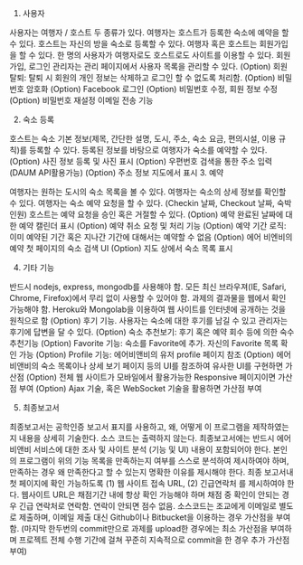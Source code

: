 1. 사용자

사용자는 여행자 / 호스트 두 종류가 있다.
여행자는 호스트가 등록한 숙소에 예약을 할 수 있다.
호스트는 자신의 방을 숙소로 등록할 수 있다.
여행자 혹은 호스트는 회원가입을 할 수 있다.
한 명의 사용자가 여행자로도 호스트로도 사이트를 이용할 수 있다.
회원가입, 로그인
관리자는 관리 페이지에서 사용자 목록을 관리할 수 있다.
(Option) 회원 탈퇴: 탈퇴 시 회원의 개인 정보는 삭제하고 로그인 할 수 없도록 처리함.
(Option) 비밀번호 암호화
(Option) Facebook 로그인
(Option) 비밀번호 수정, 회원 정보 수정
(Option) 비밀번호 재설정 이메일 전송 기능


2. 숙소 등록

호스트는 숙소 기본 정보(제목, 간단한 설명, 도시, 주소, 숙소 요금, 편의시설, 이용 규칙)를 등록할 수 있다.
등록된 정보를 바탕으로 여행자가 숙소를 예약할 수 있다.
(Option) 사진 정보 등록 및 사진 표시
(Option) 우편번호 검색을 통한 주소 입력 (DAUM API활용가능)
(Option) 주소 정보 지도에서 표시
3. 예약

여행자는 원하는 도시의 숙소 목록을 볼 수 있다.
여행자는 숙소의 상세 정보를 확인할 수 있다.
여행자는 숙소 예약 요청을 할 수 있다. (Checkin 날짜, Checkout 날짜, 숙박인원)
호스트는 예약 요청을 승인 혹은 거절할 수 있다.
(Option) 예약 완료된 날짜에 대한 예약 캘린더 표시
(Option) 예약 취소 요청 및 처리 기능
(Option) 예약 기간 로직: 이미 예약된 기간 혹은 지나간 기간에 대해서는 예약할 수 없음
(Option) 에어 비엔비의 예약 첫 페이지의 숙소 검색 UI
(Option) 지도 상에서 숙소 목록 표시


4. 기타 기능

반드시 nodejs, express, mongodb를 사용해야 함.
모든 최신 브라우져(IE, Safari, Chrome, Firefox)에서 무리 없이 사용할 수 있어야 함.
과제의 결과물을 웹에서 확인 가능해야 함.
Heroku와 Mongolab을 이용하여 웹 사이트를 인터넷에 공개하는 것을 원칙으로 함
(Option) 후기 기능. 사용자는 숙소에 대한 후기를 남길 수 있고 관리자는 후기에 답변을 달 수 있다.
(Option) 숙소 추천보기: 후기 혹은 예약 회수 등에 의한 숙수 추천기능
(Option) Favorite 기능: 숙소를 Favorite에 추가. 자신의 Favorite 목록 확인 가능
(Option) Profile 기능: 에어비앤비의 유저 profile 페이지 참조
(Option) 에어 비앤비의 숙소 목록이나 상세 보기 페이지 등의 UI를 참조하여 유사한 UI를 구현하면 가산점
(Option) 전체 웹 사이트가 모바일에서 활용가능한 Responsive 페이지이면 가산점 부여
(Option) Ajax 기술, 혹은 WebSocket 기술을 활용하면 가산점 부여 

5. 최종보고서

최종보고서는 공학인증 보고서 표지를 사용하고, 왜, 어떻게 이 프로그램을 제작하였는지 내용을 상세히 기술한다. 소스 코드는 출력하지 않는다. 
최종보고서에는 반드시 에어비앤비 서비스에 대한 조사 및 사이트 분석 (기능 및 UI) 내용이 포함되어야 한다.
본인의 프로그램이 위의 기능 목록을 만족하는지 여부를 스스로 분석하여 제시하여야 하며, 만족하는 경우 왜 만족한다고 할 수 있는지 명확한 이유를 제시해야 한다.
최종 보고서내 첫 페이지에 확인 가능하도록 (1) 웹 사이트 접속 URL, (2) 긴급연락처 를 제시하여야 한다.
웹사이트 URL은 채점기간 내에 항상 확인 가능해야 하며 채점 중 확인이 안되는 경우 긴급 연락처로 연락함. 연락이 안되면 점수 없음.
소스코드는 조교에게 이메일로 별도로 제출하며, 이메일 제출 대신 Github이나 Bitbucket을 이용하는 경우 가산점을 부여함. (마지막 한두번의 commit만으로 과제를 upload한 경우에는 최소 가산점을 부여하며 프로젝트 전체 수행 기간에 걸쳐 꾸준히 지속적으로 commit을 한 경우 추가 가산점 부여)